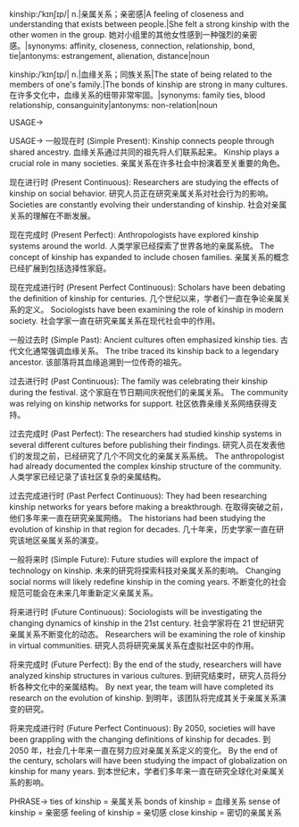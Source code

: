 kinship:/ˈkɪnʃɪp/| n.|亲属关系；亲密感|A feeling of closeness and understanding that exists between people.|She felt a strong kinship with the other women in the group. 她对小组里的其他女性感到一种强烈的亲密感。|synonyms: affinity, closeness, connection, relationship, bond, tie|antonyms: estrangement, alienation, distance|noun

kinship:/ˈkɪnʃɪp/| n.|血缘关系；同族关系|The state of being related to the members of one's family.|The bonds of kinship are strong in many cultures. 在许多文化中，血缘关系的纽带非常牢固。|synonyms: family ties, blood relationship, consanguinity|antonyms: non-relation|noun


USAGE->

USAGE->
一般现在时 (Simple Present):
Kinship connects people through shared ancestry. 血缘关系通过共同的祖先将人们联系起来。
Kinship plays a crucial role in many societies. 亲属关系在许多社会中扮演着至关重要的角色。

现在进行时 (Present Continuous):
Researchers are studying the effects of kinship on social behavior. 研究人员正在研究亲属关系对社会行为的影响。
Societies are constantly evolving their understanding of kinship. 社会对亲属关系的理解在不断发展。

现在完成时 (Present Perfect):
Anthropologists have explored kinship systems around the world. 人类学家已经探索了世界各地的亲属系统。
The concept of kinship has expanded to include chosen families. 亲属关系的概念已经扩展到包括选择性家庭。

现在完成进行时 (Present Perfect Continuous):
Scholars have been debating the definition of kinship for centuries.  几个世纪以来，学者们一直在争论亲属关系的定义。
Sociologists have been examining the role of kinship in modern society. 社会学家一直在研究亲属关系在现代社会中的作用。

一般过去时 (Simple Past):
Ancient cultures often emphasized kinship ties. 古代文化通常强调血缘关系。
The tribe traced its kinship back to a legendary ancestor.  该部落将其血缘追溯到一位传奇的祖先。

过去进行时 (Past Continuous):
The family was celebrating their kinship during the festival.  这个家庭在节日期间庆祝他们的亲属关系。
The community was relying on kinship networks for support. 社区依靠亲缘关系网络获得支持。

过去完成时 (Past Perfect):
The researchers had studied kinship systems in several different cultures before publishing their findings. 研究人员在发表他们的发现之前，已经研究了几个不同文化的亲属关系系统。
The anthropologist had already documented the complex kinship structure of the community. 人类学家已经记录了该社区复杂的亲属结构。


过去完成进行时 (Past Perfect Continuous):
They had been researching kinship networks for years before making a breakthrough.  在取得突破之前，他们多年来一直在研究亲属网络。
The historians had been studying the evolution of kinship in that region for decades.  几十年来，历史学家一直在研究该地区亲属关系的演变。

一般将来时 (Simple Future):
Future studies will explore the impact of technology on kinship. 未来的研究将探索科技对亲属关系的影响。
Changing social norms will likely redefine kinship in the coming years. 不断变化的社会规范可能会在未来几年重新定义亲属关系。


将来进行时 (Future Continuous):
Sociologists will be investigating the changing dynamics of kinship in the 21st century.  社会学家将在 21 世纪研究亲属关系不断变化的动态。
Researchers will be examining the role of kinship in virtual communities. 研究人员将研究亲属关系在虚拟社区中的作用。

将来完成时 (Future Perfect):
By the end of the study, researchers will have analyzed kinship structures in various cultures. 到研究结束时，研究人员将分析各种文化中的亲属结构。
By next year, the team will have completed its research on the evolution of kinship. 到明年，该团队将完成其关于亲属关系演变的研究。

将来完成进行时 (Future Perfect Continuous):
By 2050, societies will have been grappling with the changing definitions of kinship for decades.  到 2050 年，社会几十年来一直在努力应对亲属关系定义的变化。
By the end of the century, scholars will have been studying the impact of globalization on kinship for many years.  到本世纪末，学者们多年来一直在研究全球化对亲属关系的影响。


PHRASE->
ties of kinship = 亲属关系
bonds of kinship = 血缘关系
sense of kinship = 亲密感
feeling of kinship = 亲切感
close kinship =  密切的亲属关系
